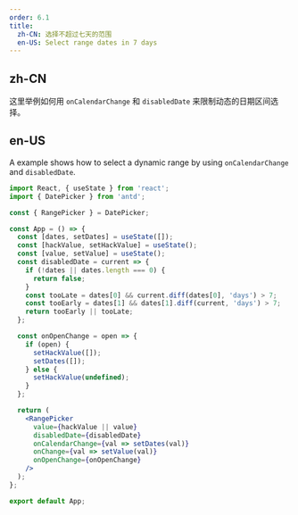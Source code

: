 ```yaml
---
order: 6.1
title:
  zh-CN: 选择不超过七天的范围
  en-US: Select range dates in 7 days
---
```


## zh-CN

这里举例如何用 `onCalendarChange` 和 `disabledDate` 来限制动态的日期区间选择。

## en-US

A example shows how to select a dynamic range by using `onCalendarChange` and `disabledDate`.

```jsx
import React, { useState } from 'react';
import { DatePicker } from 'antd';

const { RangePicker } = DatePicker;

const App = () => {
  const [dates, setDates] = useState([]);
  const [hackValue, setHackValue] = useState();
  const [value, setValue] = useState();
  const disabledDate = current => {
    if (!dates || dates.length === 0) {
      return false;
    }
    const tooLate = dates[0] && current.diff(dates[0], 'days') > 7;
    const tooEarly = dates[1] && dates[1].diff(current, 'days') > 7;
    return tooEarly || tooLate;
  };

  const onOpenChange = open => {
    if (open) {
      setHackValue([]);
      setDates([]);
    } else {
      setHackValue(undefined);
    }
  };

  return (
    <RangePicker
      value={hackValue || value}
      disabledDate={disabledDate}
      onCalendarChange={val => setDates(val)}
      onChange={val => setValue(val)}
      onOpenChange={onOpenChange}
    />
  );
};

export default App;
```
